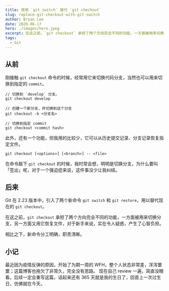 ```yaml
---
title: 使用 `git switch` 替代 `git checkout`
slug: replace-git-checkout-with-git-switch
author: Bryan Lee
date: 2020-06-17
hero: ./images/hero.jpeg
excerpt: 在这之前，`git checkout` 承担了两个方向完全不同的功能，一方面被用来切换分支，另一方面又用它恢复文件，对于新手来说，实在令人疑惑，产生了心智负担。
tags:
  - Git
---
```


## 从前

刚接触 `git checkout` 命令的时候，经常用它来切换代码分支，当然也可以用来切换到指定的 `commit`。

```git
// 切换到 `develop` 分支。
git checkout develop

// 创建一个新分支，并切换到这个分支
git checkout -b <分支名>

// 切换到指定 commit
git checkout <commit hash>
```
此外，还有一个功能，但我用的比较少，它可以从历史提交记录、分支记录恢复指定文件。

```git
git checkout [<options>] [<branch>] -- <file>
```

在命令敲下 `git checkout` 的时候，我时常会想，明明是切换分支，为什么要叫「签出」呢，对于一个强迫症来说，这件事没少让我纠结。

## 后来

Git 在 2.23 版本中，引入了两个新命令 `git switch` 和 `git restore`，用以替代现在的 `git checkout`。

在这之前，`git checkout` 承担了两个方向完全不同的功能，一方面被用来切换分支，另一方面又用它恢复文件，对于新手来说，实在令人疑惑，产生了心智负担。

相比之下，新命令分工明确，职责清晰。

## 小记

最近因为疫情反弹的原因，开始了为期一周的 WFH，整个人状态非常差，浑浑噩噩；这篇博客也拖欠了非常久，完全没有思路。
现在自己 review 一遍，简直没眼看。后续一定会重写这篇，话起来还有 365 天就是我的生日了，回首上一次过生日，仿佛就在今天。